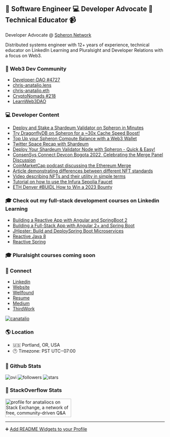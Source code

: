 ## 👋 Software Engineer 💻 Developer Advocate 🌈 Technical Educator 📹

Developer Advocate @ [Spheron Network](https://spheron.network/)

Distributed systems engineer with 12+ years of experience, technical educator on LinkedIn Learning and Pluralsight and Developer Relations with a focus on Web3.

### 💌 Web3 Dev Community
- [Developer-DAO #4727](https://opensea.io/assets/ethereum/0x25ed58c027921e14d86380ea2646e3a1b5c55a8b/4727)
- [chris-anatalio.lens](https://www.lensfrens.xyz/chris-anatalio.lens)
- [chris-anatalio.eth](https://app.poap.xyz/scan/0x8e61a42dabda412be211faa16d9414506935c9cc)
- [CryptoNomads #218](https://opensea.io/assets/ethereum/0x951416cb5a9c5379ae696acb07cb8e25aefad370/218)
- [LearnWeb3DAO](https://learnweb3.io/u/chris-anatalio.eth)

### 💻 Developer Content
- [Deploy and Stake a Shardeum Validator on Spheron in Minutes](https://blog.spheron.network/deploy-and-stake-a-shardeum-validator-on-spheron-in-minutes)
- [Try DragonflyDB on Spheron for a ~30x Cache Speed Boost!](https://blog.spheron.network/try-dragonflydb-on-spheron-for-a-30x-cache-speed-boost)
- [Top Up your Spheron Compute Balance with a Web3 Wallet](https://blog.spheron.network/top-up-your-spheron-compute-balance-with-a-web3-wallet)
- [Twitter Space Recap with Shardeum](https://blog.spheron.network/twitter-space-recap-spheron-x-shardeum-solving-the-scalability-trilema-and-operating-community-owned-decentralized-infrastructure)
- [Deploy Your Shardeum Validator Node with Spheron - Quick & Easy!](https://www.youtube.com/watch?v=uNb-_jl7XRs)
- [ConsenSys Connect Devcon Bogota 2022, Celebrating the Merge Panel Discussion](https://www.youtube.com/live/iE8CGzadKZ8?si=IWPhpKZEuYqW9pWc&t=16726)
- [CoinMarketCap podcast discussing the Ethereum Merge](https://coinmarketcap.com/alexandria/article/special-podcast-ethereum-s-merge-explained)
- [Article demonstrating differences between different NFT standards](https://blog.infura.io/post/comparing-nft-standards-erc-721-vs-erc-721a-vs-erc-1155)
- [Video describing NFTs and their utility in simple terms](https://www.youtube.com/watch?v=fXEIUREpDgA)
- [Tutorial on how to use the Infura Sepolia Faucet](https://www.youtube.com/watch?v=WkojkWkVdZY)
- [ETH Denver #BUIDL How to Win a 2023 Bounty](https://www.youtube.com/watch?v=UIGueyaRVkc)

### 🎓 Check out my full-stack development courses on Linkedin Learning
 - [Building a Reactive App with Angular and SpringBoot 2](https://www.linkedin.com/learning/building-a-reactive-app-with-angular-and-spring-boot-2)
 - [Building a Full-Stack App with Angular 2+ and
   Spring Boot](https://www.linkedin.com/learning/building-a-full-stack-app-with-angular-2-plus-and-spring-boot/welcome?u=2125562)
 - [JHipster: Build and DeploySpring Boot
   Microservices](https://www.linkedin.com/learning/jhipster-build-and-deploy-spring-boot-microservices/welcome?u=2125562)
 - [Reactive Java 8](https://www.linkedin.com/learning/reactive-programming-with-java-8/welcome?u=2125562)
 - [Reactive Spring](https://www.linkedin.com/learning/reactive-spring/making-the-jump-to-reactive-spring?u=2125562)

### 🎓 Pluralsight courses coming soon

### 📢 Connect
- [Linkedin](https://www.linkedin.com/in/anataliocs/)
- [Website](https://chris-anatalio.dev/)
- [Wellfound](https://wellfound.com/u/canatalio)
- [Resume](https://drive.google.com/file/d/18OZwr5tm1e3yjUir_q7hqNzlA6xDNjki/view?usp=sharing)
- [Medium](https://medium.com/@anataliocs)
- [ThirdWork](https://www.thirdwork.xyz/roles-freelancers/chris-anatalio)

<a href="https://twitter.com/CAnatalio">
 <img src="https://img.shields.io/twitter/follow/canatalio?logo=twitter&style=for-the-badge" alt="canatalio" />
</a>

### 🌎 Location
- 🇺🇸 Portland, OR, USA
- 🕐 Timezone: PST UTC−07:00

### 🎉 Github Stats

<img src="https://github-readme-stats.vercel.app/api/top-langs?username=anataliocs&show_icons=true&locale=en&layout=compact&theme=chartreuse-dark" alt="ovi" />

<img alt="followers" title="Follow me on Github" src="https://img.shields.io/github/followers/anataliocs?color=236ad3&style=for-the-badge&logo=github&label=Followers"/>

<img src="https://img.shields.io/github/stars/anataliocs?label=Stars" alt="stars">

### 🎉 StackOverflow Stats

<a href="https://stackexchange.com/users/267167"><img src="https://stackexchange.com/users/flair/267167.png" width="208" height="58" alt="profile for anataliocs on Stack Exchange, a network of free, community-driven Q&amp;A sites" title="profile for anataliocs on Stack Exchange, a network of free, community-driven Q&amp;A sites"></a>

----

➕ [Add README Widgets to your Profile](https://github.com/rzashakeri/beautify-github-profile)
